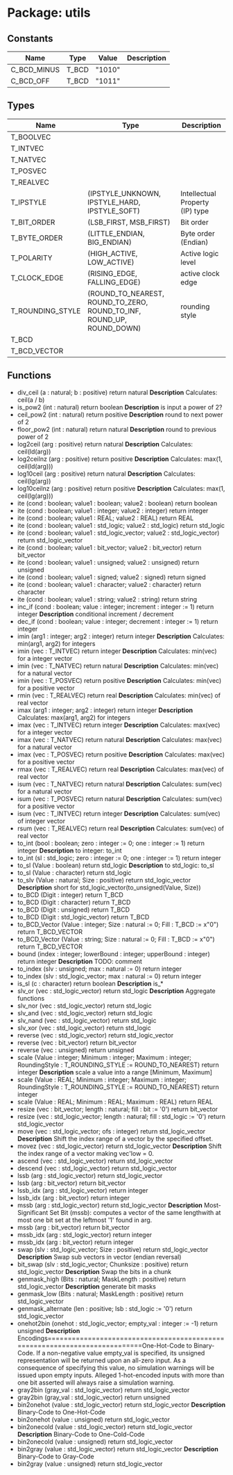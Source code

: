 # Package: utils
## Constants
| Name        | Type  | Value   | Description |
| ----------- | ----- | ------- | ----------- |
| C_BCD_MINUS | T_BCD |  "1010" |             |
| C_BCD_OFF   | T_BCD |  "1011" |             |
## Types
| Name             | Type                                                                  | Description                     |
| ---------------- | --------------------------------------------------------------------- | ------------------------------- |
| T_BOOLVEC        |                                                                       |                                 |
| T_INTVEC         |                                                                       |                                 |
| T_NATVEC         |                                                                       |                                 |
| T_POSVEC         |                                                                       |                                 |
| T_REALVEC        |                                                                       |                                 |
| T_IPSTYLE        | (IPSTYLE_UNKNOWN, IPSTYLE_HARD, IPSTYLE_SOFT)                         | Intellectual Property (IP) type |
| T_BIT_ORDER      | (LSB_FIRST, MSB_FIRST)                                                | Bit order                       |
| T_BYTE_ORDER     | (LITTLE_ENDIAN, BIG_ENDIAN)                                           | Byte order (Endian)             |
| T_POLARITY       | (HIGH_ACTIVE, LOW_ACTIVE)                                             | Active logic level              |
| T_CLOCK_EDGE     | (RISING_EDGE, FALLING_EDGE)                                           | active clock edge               |
| T_ROUNDING_STYLE | (ROUND_TO_NEAREST, ROUND_TO_ZERO, ROUND_TO_INF, ROUND_UP, ROUND_DOWN) | rounding style                  |
| T_BCD            |                                                                       |                                 |
| T_BCD_VECTOR     |                                                                       |                                 |
## Functions
- div_ceil <font id="function_arguments">(a : natural; b : positive)</font> <font id="function_return">return natural</font>
**Description**
Calculates: ceil(a / b)
- is_pow2 <font id="function_arguments">(int : natural)</font> <font id="function_return">return boolean</font>
**Description**
is input a power of 2?
- ceil_pow2 <font id="function_arguments">(int : natural)</font> <font id="function_return">return positive</font>
**Description**
round to next power of 2
- floor_pow2 <font id="function_arguments">(int : natural)</font> <font id="function_return">return natural</font>
**Description**
round to previous power of 2
- log2ceil <font id="function_arguments">(arg : positive)</font> <font id="function_return">return natural</font>
**Description**
Calculates: ceil(ld(arg))
- log2ceilnz <font id="function_arguments">(arg : positive)</font> <font id="function_return">return positive</font>
**Description**
Calculates: max(1, ceil(ld(arg)))
- log10ceil <font id="function_arguments">(arg		: positive)</font> <font id="function_return">return natural</font>
**Description**
Calculates: ceil(lg(arg))
- log10ceilnz <font id="function_arguments">(arg	: positive)</font> <font id="function_return">return positive</font>
**Description**
Calculates: max(1, ceil(lg(arg)))
- ite <font id="function_arguments">(cond : boolean; value1 : boolean; value2 : boolean)</font> <font id="function_return">return boolean</font>
- ite <font id="function_arguments">(cond : boolean; value1 : integer; value2 : integer)</font> <font id="function_return">return integer</font>
- ite <font id="function_arguments">(cond : boolean; value1 : REAL;	value2 : REAL)</font> <font id="function_return">return REAL</font>
- ite <font id="function_arguments">(cond : boolean; value1 : std_logic; value2 : std_logic)</font> <font id="function_return">return std_logic</font>
- ite <font id="function_arguments">(cond : boolean; value1 : std_logic_vector; value2 : std_logic_vector)</font> <font id="function_return">return std_logic_vector</font>
- ite <font id="function_arguments">(cond : boolean; value1 : bit_vector; value2 : bit_vector)</font> <font id="function_return">return bit_vector</font>
- ite <font id="function_arguments">(cond : boolean; value1 : unsigned; value2 : unsigned)</font> <font id="function_return">return unsigned</font>
- ite <font id="function_arguments">(cond : boolean; value1 : signed; value2 : signed)</font> <font id="function_return">return signed</font>
- ite <font id="function_arguments">(cond : boolean; value1 : character; value2 : character)</font> <font id="function_return">return character</font>
- ite <font id="function_arguments">(cond : boolean; value1 : string; value2 : string)</font> <font id="function_return">return string</font>
- inc_if <font id="function_arguments">(cond : boolean; value : integer; increment : integer := 1)</font> <font id="function_return">return integer</font>
**Description**
conditional increment / decrement
- dec_if <font id="function_arguments">(cond : boolean; value : integer; decrement : integer := 1)</font> <font id="function_return">return integer</font>
- imin <font id="function_arguments">(arg1 : integer; arg2 : integer)</font> <font id="function_return">return integer</font>
**Description**
Calculates: min(arg1, arg2) for integers
- imin <font id="function_arguments">(vec : T_INTVEC)</font> <font id="function_return">return integer</font>
**Description**
Calculates: min(vec) for a integer vector
- imin <font id="function_arguments">(vec : T_NATVEC)</font> <font id="function_return">return natural</font>
**Description**
Calculates: min(vec) for a natural vector
- imin <font id="function_arguments">(vec : T_POSVEC)</font> <font id="function_return">return positive</font>
**Description**
Calculates: min(vec) for a positive vector
- rmin <font id="function_arguments">(vec : T_REALVEC)</font> <font id="function_return">return real</font>
**Description**
Calculates: min(vec) of real vector
- imax <font id="function_arguments">(arg1 : integer; arg2 : integer)</font> <font id="function_return">return integer</font>
**Description**
Calculates: max(arg1, arg2) for integers
- imax <font id="function_arguments">(vec : T_INTVEC)</font> <font id="function_return">return integer</font>
**Description**
Calculates: max(vec) for a integer vector
- imax <font id="function_arguments">(vec : T_NATVEC)</font> <font id="function_return">return natural</font>
**Description**
Calculates: max(vec) for a natural vector
- imax <font id="function_arguments">(vec : T_POSVEC)</font> <font id="function_return">return positive</font>
**Description**
Calculates: max(vec) for a positive vector
- rmax <font id="function_arguments">(vec : T_REALVEC)</font> <font id="function_return">return real</font>
**Description**
Calculates: max(vec) of real vector
- isum <font id="function_arguments">(vec : T_NATVEC)</font> <font id="function_return">return natural</font>
**Description**
Calculates: sum(vec) for a natural vector
- isum <font id="function_arguments">(vec : T_POSVEC)</font> <font id="function_return">return natural</font>
**Description**
Calculates: sum(vec) for a positive vector
- isum <font id="function_arguments">(vec : T_INTVEC)</font> <font id="function_return">return integer</font>
**Description**
Calculates: sum(vec) of integer vector
- rsum <font id="function_arguments">(vec : T_REALVEC)</font> <font id="function_return">return real</font>
**Description**
Calculates: sum(vec) of real vector
- to_int <font id="function_arguments">(bool : boolean; zero : integer := 0; one : integer := 1)</font> <font id="function_return">return integer</font>
**Description**
to integer: to_int
- to_int <font id="function_arguments">(sl : std_logic; zero : integer := 0; one : integer := 1)</font> <font id="function_return">return integer</font>
- to_sl <font id="function_arguments">(Value : boolean)</font> <font id="function_return">return std_logic</font>
**Description**
to std_logic: to_sl
- to_sl <font id="function_arguments">(Value : character)</font> <font id="function_return">return std_logic</font>
- to_slv <font id="function_arguments">(Value : natural; Size : positive)</font> <font id="function_return">return std_logic_vector</font>
**Description**
short for std_logic_vector(to_unsigned(Value, Size))
- to_BCD <font id="function_arguments">(Digit : integer)</font> <font id="function_return">return T_BCD</font>
- to_BCD <font id="function_arguments">(Digit : character)</font> <font id="function_return">return T_BCD</font>
- to_BCD <font id="function_arguments">(Digit : unsigned)</font> <font id="function_return">return T_BCD</font>
- to_BCD <font id="function_arguments">(Digit : std_logic_vector)</font> <font id="function_return">return T_BCD</font>
- to_BCD_Vector <font id="function_arguments">(Value : integer; Size : natural := 0; Fill : T_BCD := x"0")</font> <font id="function_return">return T_BCD_VECTOR</font>
- to_BCD_Vector <font id="function_arguments">(Value : string; Size : natural := 0; Fill : T_BCD := x"0")</font> <font id="function_return">return T_BCD_VECTOR</font>
- bound <font id="function_arguments">(index : integer; lowerBound : integer; upperBound : integer)</font> <font id="function_return">return integer</font>
**Description**
TODO: comment
- to_index <font id="function_arguments">(slv : unsigned; max : natural := 0)</font> <font id="function_return">return integer</font>
- to_index <font id="function_arguments">(slv : std_logic_vector; max : natural := 0)</font> <font id="function_return">return integer</font>
- is_sl <font id="function_arguments">(c : character)</font> <font id="function_return">return boolean</font>
**Description**
is_*
- slv_or <font id="function_arguments">(vec : std_logic_vector)</font> <font id="function_return">return std_logic</font>
**Description**
Aggregate functions
- slv_nor <font id="function_arguments">(vec : std_logic_vector)</font> <font id="function_return">return std_logic</font>
- slv_and <font id="function_arguments">(vec : std_logic_vector)</font> <font id="function_return">return std_logic</font>
- slv_nand <font id="function_arguments">(vec : std_logic_vector)</font> <font id="function_return">return std_logic</font>
- slv_xor <font id="function_arguments">(vec : std_logic_vector)</font> <font id="function_return">return std_logic</font>
- reverse <font id="function_arguments">(vec : std_logic_vector)</font> <font id="function_return">return std_logic_vector</font>
- reverse <font id="function_arguments">(vec : bit_vector)</font> <font id="function_return">return bit_vector</font>
- reverse <font id="function_arguments">(vec : unsigned)</font> <font id="function_return">return unsigned</font>
- scale <font id="function_arguments">(Value : integer;	Minimum : integer;	Maximum : integer; RoundingStyle : T_ROUNDING_STYLE := ROUND_TO_NEAREST)</font> <font id="function_return">return integer</font>
**Description**
scale a value into a range [Minimum, Maximum]
- scale <font id="function_arguments">(Value : REAL;		Minimum : integer;	Maximum : integer; RoundingStyle : T_ROUNDING_STYLE := ROUND_TO_NEAREST)</font> <font id="function_return">return integer</font>
- scale <font id="function_arguments">(Value : REAL;		Minimum : REAL;			Maximum : REAL)</font> <font id="function_return">return REAL</font>
- resize <font id="function_arguments">(vec : bit_vector; length : natural; fill : bit := '0')</font> <font id="function_return">return bit_vector</font>
- resize <font id="function_arguments">(vec : std_logic_vector; length : natural; fill : std_logic := '0')</font> <font id="function_return">return std_logic_vector</font>
- move <font id="function_arguments">(vec : std_logic_vector; ofs : integer)</font> <font id="function_return">return std_logic_vector</font>
**Description**
Shift the index range of a vector by the specified offset.
- movez <font id="function_arguments">(vec : std_logic_vector)</font> <font id="function_return">return std_logic_vector</font>
**Description**
Shift the index range of a vector making vec'low = 0.
- ascend <font id="function_arguments">(vec : std_logic_vector)</font> <font id="function_return">return std_logic_vector</font>
- descend <font id="function_arguments">(vec : std_logic_vector)</font> <font id="function_return">return std_logic_vector</font>
- lssb <font id="function_arguments">(arg : std_logic_vector)</font> <font id="function_return">return std_logic_vector</font>
- lssb <font id="function_arguments">(arg : bit_vector)</font> <font id="function_return">return bit_vector</font>
- lssb_idx <font id="function_arguments">(arg : std_logic_vector)</font> <font id="function_return">return integer</font>
- lssb_idx <font id="function_arguments">(arg : bit_vector)</font> <font id="function_return">return integer</font>
- mssb <font id="function_arguments">(arg : std_logic_vector)</font> <font id="function_return">return std_logic_vector</font>
**Description**
Most-Significant Set Bit (mssb): computes a vector of the same lengthwith at most one bit set at the leftmost '1' found in arg.
- mssb <font id="function_arguments">(arg : bit_vector)</font> <font id="function_return">return bit_vector</font>
- mssb_idx <font id="function_arguments">(arg : std_logic_vector)</font> <font id="function_return">return integer</font>
- mssb_idx <font id="function_arguments">(arg : bit_vector)</font> <font id="function_return">return integer</font>
- swap <font id="function_arguments">(slv : std_logic_vector; Size : positive)</font> <font id="function_return">return std_logic_vector</font>
**Description**
Swap sub vectors in vector (endian reversal)
- bit_swap <font id="function_arguments">(slv : std_logic_vector; Chunksize : positive)</font> <font id="function_return">return std_logic_vector</font>
**Description**
Swap the bits in a chunk
- genmask_high <font id="function_arguments">(Bits : natural; MaskLength : positive)</font> <font id="function_return">return std_logic_vector</font>
**Description**
generate bit masks
- genmask_low <font id="function_arguments">(Bits : natural; MaskLength : positive)</font> <font id="function_return">return std_logic_vector</font>
- genmask_alternate <font id="function_arguments">(len : positive; lsb : std_logic := '0')</font> <font id="function_return">return std_logic_vector</font>
- onehot2bin <font id="function_arguments">(onehot : std_logic_vector; empty_val : integer := -1)</font> <font id="function_return">return unsigned</font>
**Description**
Encodings===========================================================================One-Hot-Code to Binary-Code. If a non-negative value empty_val is specified, its unsigned representation will be returned upon an all-zero input. As a consequence of specifying this value, no simulation warnings will be issued upon empty inputs. Alleged 1-hot-encoded inputs with more than one bit asserted will always raise a simulation warning.
- gray2bin <font id="function_arguments">(gray_val : std_logic_vector)</font> <font id="function_return">return std_logic_vector</font>
- gray2bin <font id="function_arguments">(gray_val : std_logic_vector)</font> <font id="function_return">return unsigned</font>
- bin2onehot <font id="function_arguments">(value : std_logic_vector)</font> <font id="function_return">return std_logic_vector</font>
**Description**
Binary-Code to One-Hot-Code
- bin2onehot <font id="function_arguments">(value : unsigned)</font> <font id="function_return">return std_logic_vector</font>
- bin2onecold <font id="function_arguments">(value : std_logic_vector)</font> <font id="function_return">return std_logic_vector</font>
**Description**
Binary-Code to One-Cold-Code
- bin2onecold <font id="function_arguments">(value : unsigned)</font> <font id="function_return">return std_logic_vector</font>
- bin2gray <font id="function_arguments">(value : std_logic_vector)</font> <font id="function_return">return std_logic_vector</font>
**Description**
Binary-Code to Gray-Code
- bin2gray <font id="function_arguments">(value : unsigned)</font> <font id="function_return">return std_logic_vector</font>
